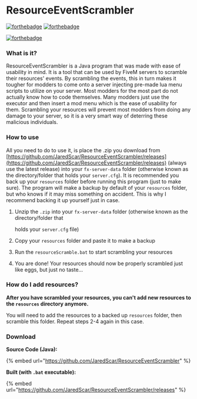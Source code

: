 # ResourceEventScrambler

[![forthebadge](https://forthebadge.com/images/badges/built-with-love.svg)](https://badger.store) [![forthebadge](https://forthebadge.com/images/badges/made-with-java.svg)](https://forthebadge.com)

[![forthebadge](https://forthebadge.com/images/badges/check-it-out.svg)](https://github.com/JaredScar/ResourceEventScrambler/releases)

### What is it?

ResourceEventScrambler is a Java program that was made with ease of usability in mind. It is a tool that can be used by FiveM servers to scramble their resources' events. By scrambling the events, this in turn makes it tougher for modders to come onto a server injecting pre-made lua menu scripts to utilize on your server. Most modders for the most part do not actually know how to code themselves. Many modders just use the executor and then insert a mod menu which is the ease of usability for them. Scrambling your resources will prevent most modders from doing any damage to your server, so it is a very smart way of deterring these malicious individuals.

### How to use

All you need to do to use it, is place the .zip you download from [https://github.com/JaredScar/ResourceEventScrambler/releases](https://github.com/JaredScar/ResourceEventScrambler/releases) \(always use the latest release\) into your `fx-server-data` folder \(otherwise known as the directory/folder that holds your `server.cfg`\). It is recommended you back up your `resources` folder before running this program \(just to make sure\). The program will make a backup by default of your `resources` folder, but who knows if it may miss something on accident. This is why I recommend backing it up yourself just in case.

1. Unzip the `.zip` into your `fx-server-data` folder \(otherwise known as the directory/folder that 

   holds your `server.cfg` file\)

2. Copy your `resources` folder and paste it to make a backup
3. Run the `resourceScramble.bat` to start scrambling your resources
4. You are done! Your resources should now be properly scrambled just like eggs, but just no taste...

### How do I add resources?

**After you have scrambled your resources, you can't add new resources to the `resources` directory anymore.**

You will need to add the resources to a backed up `resources` folder, then scramble this folder. Repeat steps 2-4 again in this case.

### Download

**Source Code \(Java\):**

{% embed url="https://github.com/JaredScar/ResourceEventScrambler" %}

**Built \(with `.bat` executable\):**

{% embed url="https://github.com/JaredScar/ResourceEventScrambler/releases" %}


